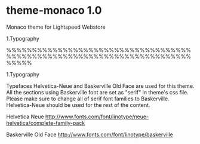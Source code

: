 theme-monaco 1.0
============

Monaco theme for Lightspeed Webstore


1.Typography


%%%%%%%%%%%%%%%%%%%%%%%%%%%%%%%%%%%%%%%%%%%%%%%%%%%%%%%%%%%%%%%%%%%%%%%%%%%%%

1.Typography

Typefaces Helvetica-Neue and Baskerville Old Face are used for this theme.
All the sections using Baskerville font are set as "serif" in theme's css file. 
Please make sure to change all of serif font families to Baskerville. Helvetica-Neue should be used for the rest of the content.


Helvetica Neue
http://www.fonts.com/font/linotype/neue-helvetica/complete-family-pack

Baskerville Old Face
http://www.fonts.com/font/linotype/baskerville


